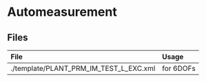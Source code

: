 



# Automeasurement
## Files

|File|Usage|
|:-|:-|
|./template/PLANT_PRM_IM_TEST_L_EXC.xml| for 6DOFs |

##